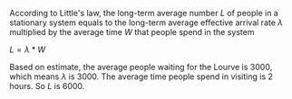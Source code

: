 According to Little's law, the long-term average number $L$ of people in a stationary system equals to the long-term average effective arrival rate $\lambda$ multiplied by the average time $W$ that people spend in the system

${L=\lambda*W}$



Based on estimate, the average people waiting for the Lourve is 3000, which means $\lambda$ is 3000. The average time people spend in visiting is 2 hours. So $L$ is 6000.





